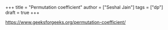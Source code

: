 +++
title = "Permutation coefficient"
author = ["Seshal Jain"]
tags = ["dp"]
draft = true
+++

<https://www.geeksforgeeks.org/permutation-coefficient/>
